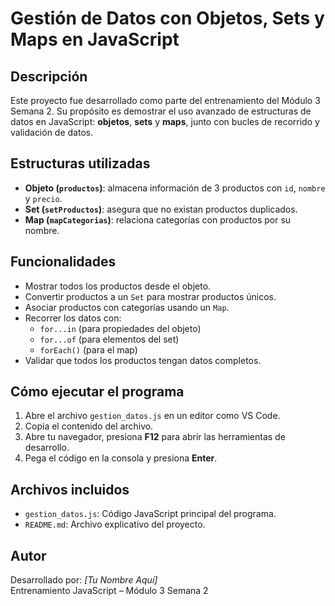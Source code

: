 # Gestión de Datos con Objetos, Sets y Maps en JavaScript

## Descripción

Este proyecto fue desarrollado como parte del entrenamiento del Módulo 3 Semana 2. Su propósito es demostrar el uso avanzado de estructuras de datos en JavaScript: **objetos**, **sets** y **maps**, junto con bucles de recorrido y validación de datos.

## Estructuras utilizadas

- **Objeto (`productos`)**: almacena información de 3 productos con `id`, `nombre` y `precio`.
- **Set (`setProductos`)**: asegura que no existan productos duplicados.
- **Map (`mapCategorias`)**: relaciona categorías con productos por su nombre.

## Funcionalidades

- Mostrar todos los productos desde el objeto.
- Convertir productos a un `Set` para mostrar productos únicos.
- Asociar productos con categorías usando un `Map`.
- Recorrer los datos con:
  - `for...in` (para propiedades del objeto)
  - `for...of` (para elementos del set)
  - `forEach()` (para el map)
- Validar que todos los productos tengan datos completos.

## Cómo ejecutar el programa

1. Abre el archivo `gestion_datos.js` en un editor como VS Code.
2. Copia el contenido del archivo.
3. Abre tu navegador, presiona **F12** para abrir las herramientas de desarrollo.
4. Pega el código en la consola y presiona **Enter**.

## Archivos incluidos

- `gestion_datos.js`: Código JavaScript principal del programa.
- `README.md`: Archivo explicativo del proyecto.

## Autor

Desarrollado por: *[Tu Nombre Aquí]*  
Entrenamiento JavaScript – Módulo 3 Semana 2
